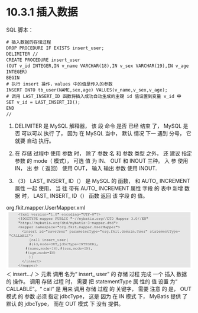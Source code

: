 # 10.3.1 插入数据

SQL 脚本：

```
# 插入数据的存储过程
DROP PROCEDURE IF EXISTS insert_user;
DELIMITER //
CREATE PROCEDURE insert_user
(OUT v_id INTEGER,IN v_name VARCHAR(18),IN v_sex VARCHAR(19),IN v_age INTEGER)
BEGIN
# 执行 insert 操作，values 中的值是传入的参数
INSERT INTO tb_user(NAME,sex,age) VALUES(v_name,v_sex,v_age);
# 调用 LAST_INSERT_ID 函数将插入成功自动生成的主键 id 值设置到变量 v_id 中
SET v_id = LAST_INSERT_ID();
END
//
```

1. DELIMITER 是 MySQL 解释器， 该 段 命令 是否 已经 结束 了， MySQL 是否 可以可以 执行 了， 因为 在 MySQL 当中， 默认 情况 下一 遇到 分号， 它 就要 自动 执行。
2. 在 存储 过程中 使用 参数 时， 除了 参数 名 和 参数 类型 之外， 还 建议 指定 参数 的 mode（ 模式）， 可选 值 为 IN、 OUT 和 INOUT 三种。 入 参 使用 IN， 出 参（ 返回） 使用 OUT， 输入 输出 参数 使用 INOUT.

3. （3） LAST\_ INSERT\_ ID（） 是 MySQL 的 函数， 和 AUTO\_ INCREMENT 属性 一起 使用， 当 往 带有 AUTO\_ INCREMENT 属性 字段 的 表中 新增 数据 时， LAST\_ INSERT\_ ID（） 函数 返回 该 字段 的 值。

org.fkit.mapper.UserMapper.xml![](/assets/调用存储过程usermapper.png)＜ insert…/ ＞ 元素 调用 名为“ insert\_ user” 的 存储 过程 完成 一个 插入 数据 的 操作。 调用 存储 过程 时， 需要 把 statementType 属 性的 值 设置 为“ CALLABLE”。“ call” 是 用来 调用 存储 过程 的 关键字， 需要 注意 的 是， OUT 模式 的 参数 必须 指定 jdbcType， 这是 因为 在 IN 模式 下， MyBatis 提供 了 默认 的 jdbcType， 而在 OUT 模式 下 没有 提供。



